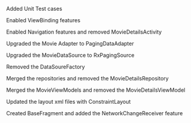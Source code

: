 Added Unit Test cases

Enabled ViewBinding features

Enabled Navigation features and removed MovieDetailsActivity 

Upgraded the Movie Adapter to PagingDataAdapter

Upgraded the MovieDataSource to RxPagingSource

Removed the DataSoureFactory

Merged the repositories and removed the MovieDetailsRepository

Merged the MovieViewModels and removed the MovieDetailsViewModel

Updated the layout xml files with ConstraintLayout

Created BaseFragment and added the NetworkChangeReceiver feature

